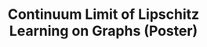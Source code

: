 ---
permalink: /publications/WAAM21/
title: "Continuum Limit of Lipschitz Learning on Graphs (Poster)"
publication_info:
  status: "talk"
  type: "Poster Session"
  venue: "WWU Münster: Winterschool on Analysis and Applied Mathematics 2021"
  file: "https://www.researchgate.net/publication/349537197_Continuum_Limit_of_Lipschitz_Learning_on_Graphs"
  file_text: "Poster"
  year: "2021"
---
